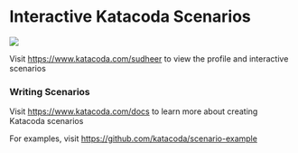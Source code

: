 # Interactive Katacoda Scenarios

[![](http://shields.katacoda.com/katacoda/sudheer/count.svg)](https://www.katacoda.com/sudheer "Get your profile on Katacoda.com")

Visit https://www.katacoda.com/sudheer to view the profile and interactive scenarios

### Writing Scenarios
Visit https://www.katacoda.com/docs to learn more about creating Katacoda scenarios

For examples, visit https://github.com/katacoda/scenario-example
